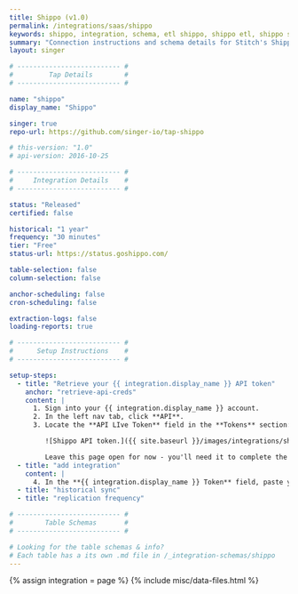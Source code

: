 ```yaml
---
title: Shippo (v1.0)
permalink: /integrations/saas/shippo
keywords: shippo, integration, schema, etl shippo, shippo etl, shippo schema
summary: "Connection instructions and schema details for Stitch's Shippo integration."
layout: singer

# -------------------------- #
#         Tap Details        #
# -------------------------- #

name: "shippo"
display_name: "Shippo"

singer: true
repo-url: https://github.com/singer-io/tap-shippo

# this-version: "1.0"
# api-version: 2016-10-25

# -------------------------- #
#     Integration Details    #
# -------------------------- #

status: "Released"
certified: false

historical: "1 year"
frequency: "30 minutes"
tier: "Free"
status-url: https://status.goshippo.com/

table-selection: false
column-selection: false

anchor-scheduling: false
cron-scheduling: false

extraction-logs: false
loading-reports: true

# -------------------------- #
#      Setup Instructions    #
# -------------------------- #

setup-steps:
  - title: "Retrieve your {{ integration.display_name }} API token"
    anchor: "retrieve-api-creds"
    content: |
      1. Sign into your {{ integration.display_name }} account.
      2. In the left nav tab, click **API**.
      3. Locate the **API LIve Token** field in the **Tokens** section:

         ![Shippo API token.]({{ site.baseurl }}/images/integrations/shippo-api-credentials.png)

         Leave this page open for now - you'll need it to complete the setup.
  - title: "add integration"
    content: |
      4. In the **{{ integration.display_name }} Token** field, paste your {{ integration.display_name }} API Live token.
  - title: "historical sync"
  - title: "replication frequency"

# -------------------------- #
#        Table Schemas       #
# -------------------------- #

# Looking for the table schemas & info?
# Each table has a its own .md file in /_integration-schemas/shippo
---
```

{% assign integration = page %}
{% include misc/data-files.html %}